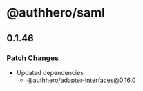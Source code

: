 # @authhero/saml

## 0.1.46

### Patch Changes

- Updated dependencies
  - @authhero/adapter-interfaces@0.16.0
